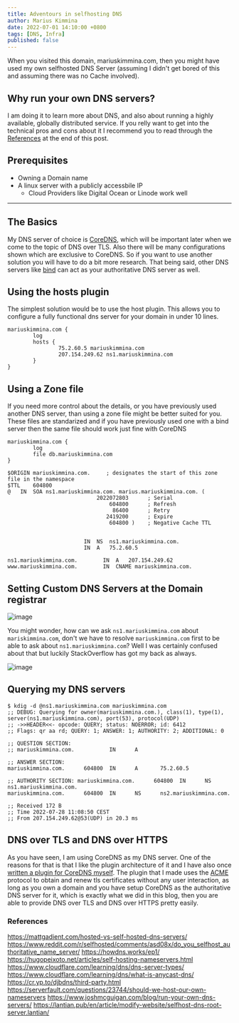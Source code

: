 ```yaml
---
title: Adventours in selfhosting DNS
author: Marius Kimmina
date: 2022-07-01 14:10:00 +0800
tags: [DNS, Infra]
published: false
---
```



When you visited this domain, mariuskimmina.com, then you might have used my own selfhosted DNS Server (assuming I didn't get bored of this and assuming there was no Cache involved).

## Why run your own DNS servers?
I am doing it to learn more about DNS, and also about running a highly available, globally distributed service. If you relly want to get into the technical
pros and cons about it I recommend you to read through the [References](#references) at the end of this post.

## Prerequisites
* Owning a Domain name
* A linux server with a publicly accessbile IP
    * Cloud Providers like Digital Ocean or Linode work well

---

## The Basics

My DNS server of choice is [CoreDNS][CoreDNS], which will be important later when we come to the topic of DNS over TLS. 
Also there will be many configurations shown which are exclusive to CoreDNS. So if you want to use another solution you will
have to do a bit more research. That being said, other DNS servers like [bind][bind] can act as your authoritative DNS server as well.

## Using the hosts plugin

The simplest solution would be to use the host plugin. 
This allows you to configure a fully functional dns server for your domain in under 10 lines.

```
mariuskimmina.com {
        log
        hosts {
                75.2.60.5 mariuskimmina.com
                207.154.249.62 ns1.mariuskimmina.com
        }
}
```

## Using a Zone file
If you need more control about the details, or you have previously used another DNS server, than using a zone file might
be better suited for you. These files are standarized and if you have previously used one with a bind server then the same 
file should work just fine with CoreDNS

```
mariuskimmina.com {
        log
        file db.mariuskimmina.com
}
```

```
$ORIGIN mariuskimmina.com.     ; designates the start of this zone file in the namespace
$TTL    604800
@   IN  SOA ns1.mariuskimmina.com. marius.mariuskimmina.com. (
                            2022072803      ; Serial
                                604800      ; Refresh
                                 86400      ; Retry
                               2419200      ; Expire
                                604800 )    ; Negative Cache TTL


                        IN  NS  ns1.mariuskimmina.com.
                        IN  A   75.2.60.5

ns1.mariuskimmina.com.        IN  A   207.154.249.62
www.mariuskimmina.com.        IN  CNAME mariuskimmina.com.
```

## Setting Custom DNS Servers at the Domain registrar
![image](/blog/Selfhosting-DNS/GoogleCustomDNS-Settings.png "Google Domain Settings")

You might wonder, how can we ask `ns1.mariuskimmina.com` about `mariskimmina.com`, don't we have to resolve `mariuskimmina.com` first
to be able to ask about `ns1.mariuskimmina.com`? Well I was certainly confused about that but luckily StackOverflow has got my back as 
always.

![image](/blog/Selfhosting-DNS/StackOverflow-GlueRecords.png "StackOverflow to the rescue")

## Querying my DNS servers

```
$ kdig -d @ns1.mariuskimmina.com mariuskimmina.com
;; DEBUG: Querying for owner(mariuskimmina.com.), class(1), type(1), server(ns1.mariuskimmina.com), port(53), protocol(UDP)
;; ->>HEADER<<- opcode: QUERY; status: NOERROR; id: 6412
;; Flags: qr aa rd; QUERY: 1; ANSWER: 1; AUTHORITY: 2; ADDITIONAL: 0

;; QUESTION SECTION:
;; mariuskimmina.com.           IN      A

;; ANSWER SECTION:
mariuskimmina.com.      604800  IN      A       75.2.60.5

;; AUTHORITY SECTION: mariuskimmina.com.      604800  IN      NS      ns1.mariuskimmina.com.
mariuskimmina.com.      604800  IN      NS      ns2.mariuskimmina.com.

;; Received 172 B
;; Time 2022-07-28 11:08:50 CEST
;; From 207.154.249.62@53(UDP) in 20.3 ms
```

## DNS over TLS and DNS over HTTPS
As you have seen, I am using CoreDNS as my DNS server. One of the reasons for that is that I like the plugin architecture of it and 
I have also once [written a plugin for CoreDNS myself][my-plugin]. The plugin that I made uses the [ACME][ACME] protocol to obtain and renew
tls certificates without any user interaction, as long as you own a domain and you have setup CoreDNS as the authoritative DNS server for it, 
which is exactly what we did in this blog, then you are able to provide DNS over TLS and DNS over HTTPS pretty easily.


### References
https://mattgadient.com/hosted-vs-self-hosted-dns-servers/
https://www.reddit.com/r/selfhosted/comments/asd08x/do_you_selfhost_authoritative_name_server/
https://howdns.works/ep1/
https://hugopeixoto.net/articles/self-hosting-nameservers.html
https://www.cloudflare.com/learning/dns/dns-server-types/
https://www.cloudflare.com/learning/dns/what-is-anycast-dns/
https://cr.yp.to/djbdns/third-party.html
https://serverfault.com/questions/23744/should-we-host-our-own-nameservers
https://www.joshmcguigan.com/blog/run-your-own-dns-servers/
https://lantian.pub/en/article/modify-website/selfhost-dns-root-server.lantian/


[my-plugin]: https://github.com/mariuskimmina/coredns-tlsplus
[ACME]: https://www.rfc-editor.org/rfc/rfc8555
[script]: https://github.com/mariuskimmina/.dotfiles/blob/main/bin/.local/bin/pmux
[cloudflare]: https://blog.cloudflare.com/cloudflare-outage-on-july-17-2020/
[CoreDNS]: https://github.com/coredns/coredns
[bind]: https://github.com/isc-projects/bind9
